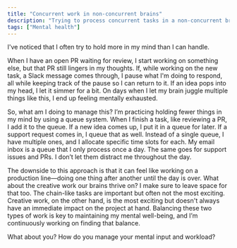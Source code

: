 ```yaml
---
title: "Concurrent work in non-concurrent brains"
description: "Trying to process concurrent tasks in a non-concurrent brain can be exhausting. Here's how I manage it."
tags: ["Mental health"]
---
```


I've noticed that I often try to hold more in my mind than I can handle.

When I have an open PR waiting for review, I start working on something else, but that PR still lingers in my thoughts. If, while working on the new task, a Slack message comes through, I pause what I'm doing to respond, all while keeping track of the pause so I can return to it. If an idea pops into my head, I let it simmer for a bit. On days when I let my brain juggle multiple things like this, I end up feeling mentally exhausted.

So, what am I doing to manage this? I’m practicing holding fewer things in my mind by using a queue system. When I finish a task, like reviewing a PR, I add it to the queue. If a new idea comes up, I put it in a queue for later. If a support request comes in, I queue that as well. Instead of a single queue, I have multiple ones, and I allocate specific time slots for each. My email inbox is a queue that I only process once a day. The same goes for support issues and PRs. I don’t let them distract me throughout the day.

The downside to this approach is that it can feel like working on a production line—doing one thing after another until the day is over. What about the creative work our brains thrive on? I make sure to leave space for that too. The chain-like tasks are important but often not the most exciting. Creative work, on the other hand, is the most exciting but doesn't always have an immediate impact on the project at hand. Balancing these two types of work is key to maintaining my mental well-being, and I’m continuously working on finding that balance.

What about you? How do you manage your mental input and workload?
